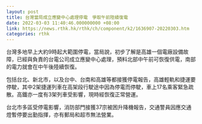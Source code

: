 ```yaml
---
layout: post
title: 台灣當局成立應變中心處理停電　爭取午前陸續復電
date: 2022-03-03 11:40:46.000000000 +08:00
link: https://news.rthk.hk/rthk/ch/component/k2/1636907-20220303.htm
categories: rthk
---
```


台灣多地早上大約9時起大範圍停電，當局說，初步了解是高雄一個電廠設備故障，已經與負責的台電公司成立應變中心處理，預料北部中午前可恢復供電，南部的電力就會在中午後陸續恢復。

包括台北、新北市，以及台中、台南和高雄等都接獲停電報告，高雄輕軌和捷運要停駛，其中2架捷運列車在高架段行駛途中因為停電而停駛，車上17名乘客緊急疏散。高鐵亦一度有3架列車受影響，現時經恢復正常營運。

台北市多區受停電影響，消防部門接獲37宗被困升降機報告，交通警員因應交通燈暫停要出勤指揮，亦有郵局和超市無法營業。
